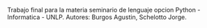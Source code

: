 Trabajo final para la materia seminario de lenguaje opcion Python -Informatica - UNLP.
Autores: Burgos Agustin, Schelotto Jorge.
